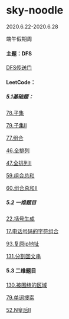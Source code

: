 # sky-noodle
2020.6.22-2020.6.28

端午假期周

#### 主题：DFS

[DFS传送门](https://github.com/sky-noodle/CodeGreenBook/tree/master/dfs)

#### LeetCode：

##### 5.1基础题：

[78.子集](https://github.com/sky-noodle/CodeGreenBook/blob/master/leetcode/leetcode78_%E5%AD%90%E9%9B%86.md)

[79.子集II](https://github.com/sky-noodle/CodeGreenBook/blob/master/leetcode/leetcode79_%E5%AD%90%E9%9B%86II.md)

[77.组合](https://github.com/sky-noodle/CodeGreenBook/blob/master/leetcode/leetcode77_%E7%BB%84%E5%90%88.md)

[46.全排列](https://github.com/sky-noodle/CodeGreenBook/blob/master/leetcode/leetcode46_%E5%85%A8%E6%8E%92%E5%88%97.md)

[47.全排列II](https://github.com/sky-noodle/CodeGreenBook/blob/master/leetcode/leetcode47_%E5%85%A8%E6%8E%92%E5%88%97II.md)

[59.组合总和](https://github.com/sky-noodle/CodeGreenBook/blob/master/leetcode/leetcode59_%E7%BB%84%E5%90%88%E6%80%BB%E5%92%8C.md)

[60.组合总和II](https://github.com/sky-noodle/CodeGreenBook/blob/master/leetcode/leetcode60_%E7%BB%84%E5%90%88%E6%80%BB%E5%92%8CII.md)

##### 5.2 一维题目

[22.括号生成](https://github.com/sky-noodle/CodeGreenBook/blob/master/leetcode/leetcode22_%E6%8B%AC%E5%8F%B7%E7%94%9F%E6%88%90.md)

[17.电话号码的字符组合](https://github.com/sky-noodle/CodeGreenBook/blob/master/leetcode/leetcode17_%E7%94%B5%E8%AF%9D%E5%8F%B7%E7%A0%81%E7%9A%84%E5%AD%97%E6%AF%8D%E7%BB%84%E5%90%88.md)

[93.复原ip地址](https://github.com/sky-noodle/CodeGreenBook/blob/master/leetcode/leetcode93_%E5%A4%8D%E5%8E%9Fip%E5%9C%B0%E5%9D%80.md)

[131.分割回文串](https://github.com/sky-noodle/CodeGreenBook/blob/master/leetcode/leetcode131_%E5%88%86%E5%89%B2%E5%9B%9E%E6%96%87%E4%B8%B2.md)

#### 5.3 二维题目

[130.被围绕的区域](https://github.com/sky-noodle/CodeGreenBook/blob/master/leetcode/leetcode130_%E8%A2%AB%E5%9B%B4%E7%BB%95%E7%9A%84%E5%8C%BA%E5%9F%9F.md)

[79.单词搜索](https://github.com/sky-noodle/CodeGreenBook/blob/master/leetcode/leetcode79_%E5%8D%95%E8%AF%8D%E6%90%9C%E7%B4%A2.md)

[52.N皇后II](https://github.com/sky-noodle/CodeGreenBook/blob/master/leetcode/leetcode52_N%E7%9A%87%E5%90%8EII.md)

